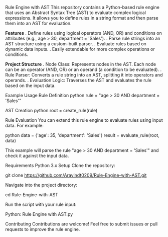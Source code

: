 Rule Engine with AST
This repository contains a Python-based rule engine that uses an Abstract Syntax Tree (AST) to evaluate complex logical expressions. It allows you to define rules in a string format and then parse them into an AST for evaluation.

**Features**
. Define rules using logical operators (AND, OR) and conditions on attributes (e.g., age > 30, department = 'Sales').
. Parse rule strings into an AST structure using a custom-built parser.
. Evaluate rules based on dynamic data inputs.
. Easily extendable for more complex operations or conditions.

**Project Structure**
. Node Class: Represents nodes in the AST. Each node can be an operator (AND, OR) or an operand (a condition to be evaluated).
. Rule Parser: Converts a rule string into an AST, splitting it into operators and operands.
. Evaluation Logic: Traverses the AST and evaluates the rule based on the input data.

Example Usage
Rule Definition
python rule = "age > 30 AND department = 'Sales'"

AST Creation
python root = create_rule(rule)

Rule Evaluation
You can extend this rule engine to evaluate rules using input data. For example:

python data = {'age': 35, 'department': 'Sales'} result = evaluate_rule(root, data)

This example will parse the rule "age > 30 AND department = 'Sales'" and check it against the input data.

Requirements
Python 3.x
Setup
Clone the repository:

git clone https://github.com/Aravindt0209/Rule-Engine-with-AST.git

Navigate into the project directory:

cd Rule-Engine-with-AST

Run the script with your rule input:

Python: Rule Engine with AST.py

Contributing
Contributions are welcome! Feel free to submit issues or pull requests to improve the rule engine.
